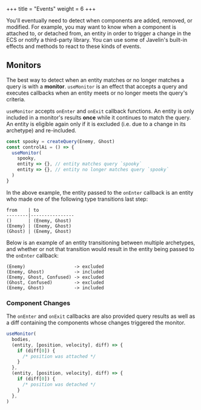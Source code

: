 +++
title = "Events"
weight = 6
+++

You'll eventually need to detect when components are added, removed, or modified. For example, you may want to know when a component is attached to, or detached from, an entity in order to trigger a change in the ECS or notify a third-party library. You can use some of Javelin's built-in effects and methods to react to these kinds of events.

## Monitors

The best way to detect when an entity matches or no longer matches a query is with a **monitor**. `useMonitor` is an effect that accepts a query and executes callbacks when an entity meets or no longer meets the query's criteria.

`useMonitor` accepts `onEnter` and `onExit` callback functions. An entity is only included in a monitor's results **once** while it continues to match the query. An entity is eligible again only if it is excluded (i.e. due to a change in its archetype) and re-included.

```ts
const spooky = createQuery(Enemy, Ghost)
const controlAi = () => {
  useMonitor(
    spooky,
    entity => {}, // entity matches query `spooky`
    entity => {}, // entity no longer matches query `spooky`
  )
}
```

In the above example, the entity passed to the `onEnter` callback is an entity who made one of the following type transitions last step:

```
from    | to
--------|----------------
()      | (Enemy, Ghost)
(Enemy) | (Enemy, Ghost)
(Ghost) | (Enemy, Ghost)
```

Below is an example of an entity transitioning between multiple archetypes, and whether or not that transition would result in the entity being passed to the `onEnter` callback:

```
(Enemy)                  -> excluded
(Enemy, Ghost)           -> included
(Enemy, Ghost, Confused) -> excluded
(Ghost, Confused)        -> excluded
(Enemy, Ghost)           -> included
```

### Component Changes

The `onEnter` and `onExit` callbacks are also provided query results as well as a diff containing the components whose changes triggered the monitor.

```ts
useMonitor(
  bodies,
  (entity, [position, velocity], diff) => {
    if (diff[0]) {
      /* position was attached */
    }
  },
  (entity, [position, velocity], diff) => {
    if (diff[0]) {
      /* position was detached */
    }
  },
)
```
